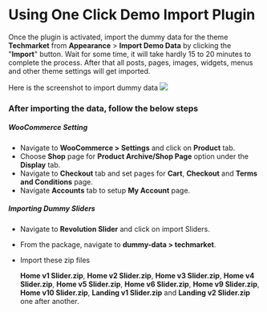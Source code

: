 # Using One Click Demo Import Plugin

Once the plugin is activated, import the dummy data for the theme **Techmarket** from  **Appearance** > **Import Demo Data** by clicking the "**Import**" button. Wait for some time, it will take hardly 15 to 20 minutes to complete the process. After that all posts, pages, images, widgets, menus and other theme settings will get imported.

Here is the screenshot to import dummy data
![](http://transvelo.github.io/docs/techmarket/images/import-demo-data.png)

### After importing the data, follow the below steps

##### WooCommerce Setting

* Navigate to **WooCommerce > Settings** and click on **Product** tab.
* Choose **Shop** page for **Product Archive/Shop Page** option under the **Display** tab.
* Navigate to **Checkout** tab and set pages for **Cart**, **Checkout** and **Terms and Conditions** page.
* Navigate **Accounts** tab to setup **My Account** page.

##### Importing Dummy Sliders
* Navigate to **Revolution Slider** and click on import Sliders.
* From the package, navigate to **dummy-data > techmarket**.
* Import these zip files

    **Home v1 Slider.zip**,
    **Home v2 Slider.zip**,
    **Home v3 Slider.zip**,
    **Home v4 Slider.zip**,
    **Home v5 Slider.zip**,
    **Home v6 Slider.zip**,
    **Home v9 Slider.zip**,
    **Home v10 Slider.zip**,
    **Landing v1 Slider.zip** and **Landing v2 Slider.zip** one after another.
